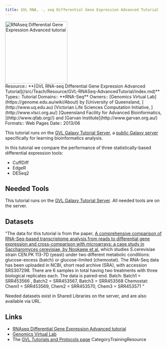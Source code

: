 ```yaml
---
title: GVL RNA, -, seq Differential Gene Expression Advanced Tutorial
---
```

<div class='center'>
<a href='https://docs.google.com/document/d/1fQ1XfeOKhezJUDTzMXtZVY20c3RGoHe-HLvFOGzqU4s/pub'><img src='/PublicGalaxyServers/GenomicsVirtualLab300.png' alt='RNAseq Differential Gene Expression Advanced tutorial' height="200" /></a>
</div>





<div class='deploymentbox'>
 Resource:: **[GVL RNA-seq Differential Gene Expression Advanced Tutorial](/src/Teach/Resource/GVL-RNASeq-AdvancedTutorial/index.md)**
 Types:: Tutorial
 Domains:: **RNA-Seq** 
 Owners:: [Genomics Virtual Lab](https://genome.edu.au/wiki/About) by [University of Queensland, ](http://www.uq.edu.au) [Victorian Life Sciences Computation Initiative, ](http://www.vlsci.org.au/) [Queensland Facility for Advanced Bioinformatics, ](http://www.qfab.org//) and [Garvan Institute](http://www.garvan.org.au/)
 Formats:: Web Pages  
 Date:: 2013/06 
</div>

This tutorial runs on the [GVL Galaxy Tutorial Server](http://galaxy-tut.genome.edu.au/), a [public Galaxy server](/src/PublicGalaxyServers/index.md) specifically for learning bioinformatics analysis.

In this tutorial we compare the performance of three statistically-based differential expression tools:
* CuffDiff
* EdgeR
* DESeq2

## Needed Tools

This tutorial runs on the [GVL Galaxy Tutorial Server](http://galaxy-tut.genome.edu.au/).  All needed tools are on the server.

## Datasets

"The data for this tutorial is from the paper, [A comprehensive comparison of RNA-Seq-based transcriptome analysis from reads to differential gene expression and cross-comparison with microarrays: a case study in Saccharomyces cerevisiae, by Nookaew et al.](http://www.ncbi.nlm.nih.gov/pmc/articles/PMC3488244/) which studies S.cerevisiae strain CEN.PK 113-7D (yeast) under two different metabolic conditions: glucose-excess (batch) or glucose-limited (chemostat).
The RNA-Seq data has been uploaded in NCBI, short read archive (SRA), with accession SRS307298. There are 6 samples in total having two treatments with three biological replicates each. The data is paired-end.
Batch: Batch1 = SRR453566 , Batch2 = SRR453567, Batch3 = SRR453568
Chemostat: Chem1 = SRR453569, Chem2 = SRR453570, Chem3 = SRR453571
"

Needed datasets exist in Shared Libraries on the server, and are also available via URL.

## Links

* [RNAseq Differential Gene Expression Advanced tutorial](https://docs.google.com/document/d/1fQ1XfeOKhezJUDTzMXtZVY20c3RGoHe-HLvFOGzqU4s/pub)
* [Genomics Virtual Lab](https://genome.edu.au/wiki/GVL)
* The [GVL Tutorials and Protocols page](https://genome.edu.au/wiki/Learn)
CategoryTrainingResource
